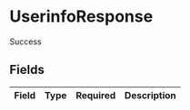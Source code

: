 # UserinfoResponse

Success


## Fields

| Field       | Type        | Required    | Description |
| ----------- | ----------- | ----------- | ----------- |